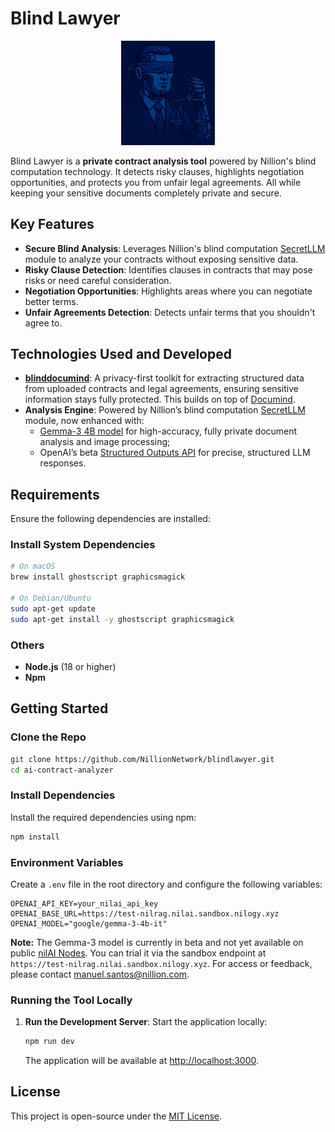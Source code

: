 # Blind Lawyer 

<p align="center">
  <img src="public/blindlawyer.png" alt="Blind Lawyer Logo" width="150" />
</p>

Blind Lawyer is a **private contract analysis tool** powered by Nillion's blind computation technology. It detects risky clauses, highlights negotiation opportunities, and protects you from unfair legal agreements. All while keeping your sensitive documents completely private and secure.

## Key Features
- **Secure Blind Analysis**: Leverages Nillion's blind computation [SecretLLM](https://docs.nillion.com/build/secretLLM/overview) module to analyze your contracts without exposing sensitive data.
- **Risky Clause Detection**: Identifies clauses in contracts that may pose risks or need careful consideration.
- **Negotiation Opportunities**: Highlights areas where you can negotiate better terms.
- **Unfair Agreements Detection**: Detects unfair terms that you shouldn't agree to.

## Technologies Used and Developed
- [**blinddocumind**](https://github.com/DocumindHQ/documind): A privacy-first toolkit for extracting structured data from uploaded contracts and legal agreements, ensuring sensitive information stays fully protected. This builds on top of [Documind](https://github.com/DocumindHQ/documind).
- **Analysis Engine**: Powered by Nillion’s blind computation [SecretLLM](https://docs.nillion.com/build/secretLLM/overview) module, now enhanced with:
  - [Gemma-3 4B model](https://huggingface.co/google/gemma-3-4b-it) for high-accuracy, fully private document analysis and image processing;
  - OpenAI’s beta [Structured Outputs API](https://openai.com/index/introducing-structured-outputs-in-the-api/) for precise, structured LLM responses.

## Requirements
Ensure the following dependencies are installed:

### Install System Dependencies
```bash
# On macOS
brew install ghostscript graphicsmagick

# On Debian/Ubuntu
sudo apt-get update
sudo apt-get install -y ghostscript graphicsmagick
```

### Others
- **Node.js** (18 or higher)
- **Npm**

## Getting Started

### Clone the Repo
```bash
git clone https://github.com/NillionNetwork/blindlawyer.git
cd ai-contract-analyzer
```

### Install Dependencies
Install the required dependencies using npm:
```bash
npm install
```

### Environment Variables
Create a `.env` file in the root directory and configure the following variables:

```env
OPENAI_API_KEY=your_nilai_api_key
OPENAI_BASE_URL=https://test-nilrag.nilai.sandbox.nilogy.xyz
OPENAI_MODEL="google/gemma-3-4b-it"
```

**Note:** The Gemma-3 model is currently in beta and not yet available on public [nilAI Nodes](https://docs.nillion.com/network#nilai-nodes). You can trial it via the sandbox endpoint at `https://test-nilrag.nilai.sandbox.nilogy.xyz`. For access or feedback, please contact manuel.santos@nillion.com.

### Running the Tool Locally
1. **Run the Development Server**:
   Start the application locally:
   ```bash
   npm run dev
   ```

   The application will be available at [http://localhost:3000](http://localhost:3000).

## License
This project is open-source under the [MIT License](LICENSE).
